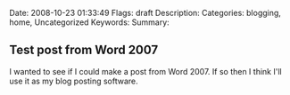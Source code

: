 Date: 2008-10-23 01:33:49
Flags: draft
Description:
Categories: blogging, home, Uncategorized
Keywords:
Summary:

## Test post from Word 2007

I wanted to see if I could make a post from Word 2007.  If so then I think I'll use it as my blog posting software.

<img src="http://jjasonclark.files.wordpress.com/2008/10/102308-0133-testpostfro1.jpg" alt="" />
